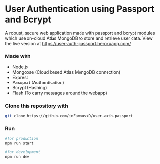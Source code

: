 # User Authentication using Passport and Bcrypt
A robust, secure web application made with passport and bcrypt modules which use on-cloud Atlas MongoDB to store and retrieve user data.
View the live version at https://user-auth-passport.herokuapp.com/

### Made with

- Node.js
- Mongoose (Cloud based Atlas MongoDB connection)
- Express
- Passport (Authentication)
- Bcrypt (Hashing)
- Flash (To carry messages around the webapp)

### Clone this repository with

```bash
git clone https://github.com/inFamousxD/user-auth-passport
```

### Run

```bash
#for production
npm run start 

#for development
npm run dev 
```


